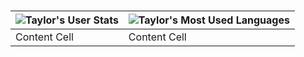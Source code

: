 # 
| ![Taylor's User Stats](https://github-readme-stats.vercel.app/api?username=taylorrodriguez&show_icons=true&theme=merko)  | ![Taylor's Most Used Languages](https://github-readme-stats.vercel.app/api/top-langs/?username=taylorrodriguez&layout=compact&title_color=FFF&text_color=FFF&bg_color=696969) |
| ------------- | ------------- |
| Content Cell  | Content Cell  |